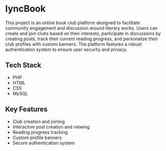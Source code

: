 # lyncBook

This project is an online book club platform designed to facilitate community engagement and discussion around literary works. Users can create and join clubs based on their interests, participate in discussions by creating posts, track their current reading progress, and personalize their club profiles with custom banners. The platform features a robust authentication system to ensure user security and privacy.

## Tech Stack

- PHP
- HTML
- CSS
- MySQL

## Key Features

- Club creation and joining
- Interactive post creation and viewing
- Reading progress tracking
- Custom profile banners
- Secure authentication system
